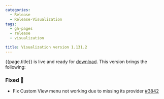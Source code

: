 ```yaml
---
categories:
  - Release
  - Release-Visualization
tags:
  - gh-pages
  - release
  - visualization

title: Visualization version 1.131.2
---
```


{{page.title}} is live and ready for [download](https://github.com/MaibornWolff/codecharta/releases/tag/vis-1.131.2). 
This version brings the following:

### Fixed 🐞

- Fix Custom View menu not working due to missing its provider [#3842](https://github.com/MaibornWolff/codecharta/pull/3842)

